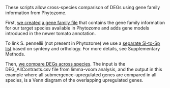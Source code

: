 These scripts allow cross-species comparison of DEGs using gene family information from Phytozome. 

First, [we created](https://github.com/plant-plasticity/Evolutionary-flexibility-in-flooding-response-2019/blob/master/Gene-families-Phytozome/GeneFamiliesPhytozome.R) [a gene family file](https://github.com/plant-plasticity/Evolutionary-flexibility-in-flooding-response-2019/blob/master/Gene-families-Phytozome/phytozomev11_gene_families_addSl3_1.csv) that contains the gene family information for our target species available in Phytozome and adds gene models introduced in the newer tomato annotation.

To link S. pennellii (not present in Phytozome) we use a [separate Sl-to-Sp list](https://github.com/plant-plasticity/Evolutionary-flexibility-in-flooding-response-2019/blob/master/Gene-families-Phytozome/ITAG3.10_Spenn.xlsx) based on synteny and orthology. For more details, see Supplementary Methods.

Then, [we compare DEGs across species](https://github.com/plant-plasticity/Evolutionary-flexibility-in-flooding-response-2019/blob/master/Gene-families-Phytozome/DEGs_Comparisons_species.R). The input is the DEG_AllContrasts.csv file from limma-voom analysis, and the output in this example where all submergence-upregulated genes are compared in all species, is a Venn diagram of the overlapping upregulated genes.

